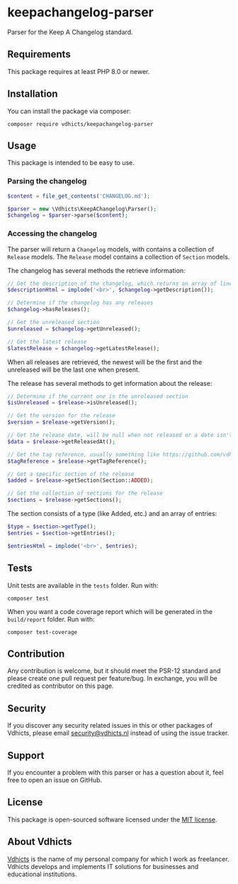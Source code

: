 # keepachangelog-parser

Parser for the Keep A Changelog standard.

## Requirements

This package requires at least PHP 8.0 or newer.

## Installation

You can install the package via composer:

`composer require vdhicts/keepachangelog-parser`

## Usage

This package is intended to be easy to use. 

### Parsing the changelog

```php
$content = file_get_contents('CHANGELOG.md');

$parser = new \Vdhicts\KeepAChangelog\Parser();
$changelog = $parser->parse($content);
```

### Accessing the changelog

The parser will return a `Changelog` models, with contains a collection of `Release` models. The `Release` model 
contains a collection of `Section` models.

The changelog has several methods the retrieve information:

```php
// Get the description of the changelog, which returns an array of lines
$descriptionHtml = implode('<br>', $changelog->getDescription());

// Determine if the changelog has any releases
$changelog->hasReleases();

// Get the unreleased section
$unreleased = $changelog->getUnreleased();

// Get the latest release
$latestRelease = $changelog->getLatestRelease();
```

When all releases are retrieved, the newest will be the first and the unreleased will be the last one when present.

The release has several methods to get information about the release:

```php
// Determine if the current one is the unreleased section
$isUnreleased = $release->isUnreleased();

// Get the version for the release
$version = $release->getVersion();

// Get the release date, will be null when not released or a date isn't provided
$data = $release->getReleasedAt();

// Get the tag reference, usually something like https://github.com/vdhicts/keepachangelog-parser/compare/v0.0.1...v1.0.0
$tagReference = $release->getTagReference();

// Get a specific section of the release
$added = $release->getSection(Section::ADDED);

// Get the collection of sections for the release
$sections = $release->getSections();
```

The section consists of a type (like Added, etc.) and an array of entries:

```php
$type = $section->getType();
$entries = $section->getEntries();

$entriesHtml = implode('<br>', $entries);
```

## Tests

Unit tests are available in the `tests` folder. Run with:

`composer test`

When you want a code coverage report which will be generated in the `build/report` folder. Run with:

`composer test-coverage`

## Contribution

Any contribution is welcome, but it should meet the PSR-12 standard and please create one pull request per feature/bug.
In exchange, you will be credited as contributor on this page.

## Security

If you discover any security related issues in this or other packages of Vdhicts, please email security@vdhicts.nl 
instead of using the issue tracker.

## Support

If you encounter a problem with this parser or has a question about it, feel free to open an issue on GitHub.

## License

This package is open-sourced software licensed under the [MIT license](http://opensource.org/licenses/MIT).

## About Vdhicts

[Vdhicts](https://www.vdhicts.nl) is the name of my personal company for which I work as freelancer. Vdhicts develops
and implements IT solutions for businesses and educational institutions.
